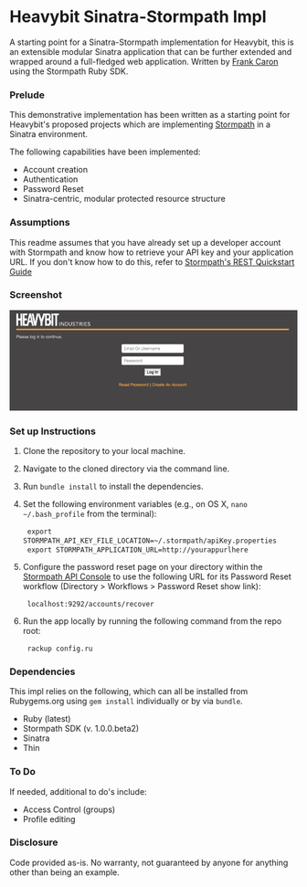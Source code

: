 Heavybit Sinatra-Stormpath Impl
===============================

A starting point for a Sinatra-Stormpath implementation for Heavybit, this is an extensible modular Sinatra application that can be further extended and wrapped around a full-fledged web application. Written by [Frank Caron](frank@stormpath.com) using the Stormpath Ruby SDK.


### Prelude

This demonstrative implementation has been written as a starting point for Heavybit's proposed projects which are implementing  [Stormpath](http://www.stormpath.com) in a Sinatra environment.

The following capabilities have been implemented:

* Account creation
* Authentication
* Password Reset
* Sinatra-centric, modular protected resource structure

### Assumptions

This readme assumes that you have already set up a developer account with Stormpath and know how to retrieve your API key and your application URL. If you don't know how to do this, refer to [Stormpath's REST Quickstart Guide](http://www.stormpath.com/docs/rest/quickstart)

### Screenshot
![alt tag](impl.png)

### Set up Instructions

1. Clone the repository to your local machine.
2. Navigate to the cloned directory via the command line.
3. Run `bundle install` to install the dependencies.
4. Set the following environment variables (e.g., on OS X, `nano ~/.bash_profile` from the terminal):

		export STORMPATH_API_KEY_FILE_LOCATION=~/.stormpath/apiKey.properties
		export STORMPATH_APPLICATION_URL=http://yourappurlhere

5. Configure the password reset page on your directory within the [Stormpath API Console](http://api.stormpath.com) to use the following URL for its Password Reset workflow (Directory > Workflows > Password Reset show link):

		localhost:9292/accounts/recover

6. Run the app locally by running the following command from the repo root:

		rackup config.ru

### Dependencies

This impl relies on the following, which can all be installed from Rubygems.org using `gem install` individually or by via `bundle`. 

* Ruby (latest)
* Stormpath SDK (v. 1.0.0.beta2)
* Sinatra
* Thin
	
### To Do

If needed, additional to do's include:

* Access Control (groups)
* Profile editing

### Disclosure

Code provided as-is. No warranty, not guaranteed by anyone for anything other than being an example.